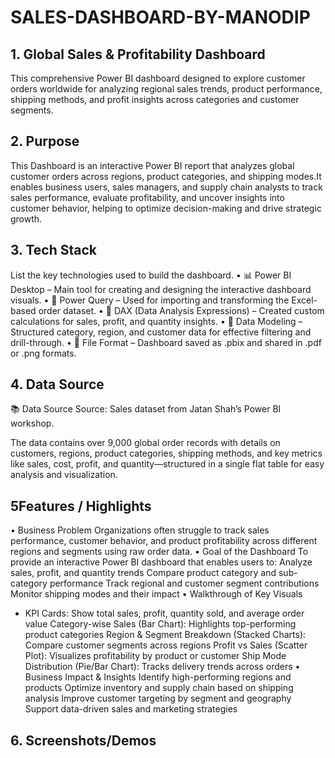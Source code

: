 # SALES-DASHBOARD-BY-MANODIP
## 1. Global Sales & Profitability Dashboard
This comprehensive Power BI dashboard designed to explore customer orders worldwide for analyzing regional sales trends, product performance, shipping methods, and profit insights across categories and customer segments.
## 2. Purpose
This Dashboard is an interactive Power BI report that analyzes global customer orders across regions, product categories, and shipping modes.It enables business users, sales managers, and supply chain analysts to track sales performance, evaluate profitability, and uncover insights into customer behavior, helping to optimize decision-making and drive strategic growth.
## 3. Tech Stack
List the key technologies used to build the dashboard.
•    📊 Power BI Desktop – Main tool for creating and designing the interactive dashboard visuals.
•    📂 Power Query – Used for importing and transforming the Excel-based order dataset.
•    🧠 DAX (Data Analysis Expressions) – Created custom calculations for sales, profit, and quantity insights.
•    📝 Data Modeling – Structured category, region, and customer data for effective filtering and drill-through.
•    📁 File Format – Dashboard saved as .pbix and shared in .pdf or .png formats.

## 4. Data Source
📚 Data Source
Source: Sales dataset from Jatan Shah’s Power BI workshop.

The data contains over 9,000 global order records with details on customers, regions, product categories, shipping methods, and key metrics like sales, cost, profit, and quantity—structured in a single flat table for easy analysis and visualization.
## 5Features / Highlights
•      Business Problem
Organizations often struggle to track sales performance, customer behavior, and product profitability across different regions and segments using raw order data.
•      Goal of the Dashboard
To provide an interactive Power BI dashboard that enables users to:
Analyze sales, profit, and quantity trends
Compare product category and sub-category performance
Track regional and customer segment contributions
Monitor shipping modes and their impact
•      Walkthrough of Key Visuals
-	KPI Cards: Show total sales, profit, quantity sold, and average order value
Category-wise Sales (Bar Chart): Highlights top-performing product categories
Region & Segment Breakdown (Stacked Charts): Compare customer segments across regions
Profit vs Sales (Scatter Plot): Visualizes profitability by product or customer
Ship Mode Distribution (Pie/Bar Chart): Tracks delivery trends across orders
•      Business Impact & Insights
Identify high-performing regions and products
Optimize inventory and supply chain based on shipping analysis
Improve customer targeting by segment and geography
Support data-driven sales and marketing strategies
## 6. Screenshots/Demos







